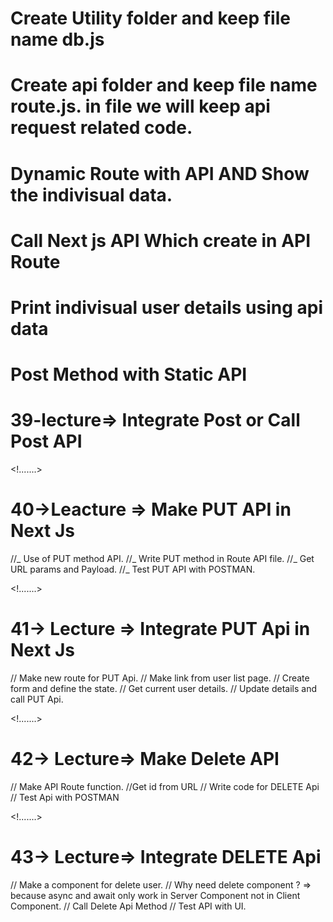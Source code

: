 # Create Utility folder and keep file name db.js

# Create api folder and keep file name route.js. in file we will keep api request related code.

# Dynamic Route with API AND Show the indivisual data.

# Call Next js API Which create in API Route

# Print indivisual user details using api data

# Post Method with Static API

# 39-lecture=> Integrate Post or Call Post API

<!.......>

# 40->Leacture => Make PUT API in Next Js

//_ Use of PUT method API.
//_ Write PUT method in Route API file.
//_ Get URL params and Payload.
//_ Test PUT API with POSTMAN.

<!.......>

# 41-> Lecture => Integrate PUT Api in Next Js

// Make new route for PUT Api.
// Make link from user list page.
// Create form and define the state.
// Get current user details.
// Update details and call PUT Api.

<!.......>

# 42-> Lecture=> Make Delete API

// Make API Route function.
//Get id from URL
// Write code for DELETE Api
// Test Api with POSTMAN

<!.......>

# 43-> Lecture=> Integrate DELETE Api

// Make a component for delete user.
// Why need delete component ?
=> because async and await only work in Server Component not in Client Component.
// Call Delete Api Method
// Test API with UI.
